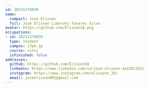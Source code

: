 ```yaml
---
id: 20231370039
name:
  compact: José Elisson
  full: José Elisson Liberato Tavares Silva
avatar: https://github.com/Elisson18.png
occupations:
- id: 20231370039
  type: student
  campus: ifpb-jp
  course: cstsi
  isFinished: false
addresses:
  github: https://github.com/Elisson18
  linkedin: https://www.linkedin.com/in/josé-elisson-4a2281263/
  instagram: https://www.instagram.com/elissonn_33/
  email: joseelisson001@gmail.com
---
```

